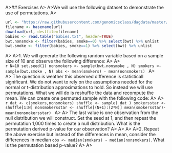 
A>## Exercises
A>
A>We will use the following dataset to demonstrate the use of permutations. 
A>
```r
url <- "https://raw.githubusercontent.com/genomicsclass/dagdata/master/inst/extdata/babies.txt"
filename <- basename(url)
download(url, destfile=filename)
babies <- read.table("babies.txt", header=TRUE)
bwt.nonsmoke <- filter(babies, smoke==0) %>% select(bwt) %>% unlist 
bwt.smoke <- filter(babies, smoke==1) %>% select(bwt) %>% unlist
```
A>
A>1. We will generate the following random variable based on a sample size of 10 and observe the following difference:
A>
A>    
    ```r
    N=10
    set.seed(1)
    nonsmokers <- sample(bwt.nonsmoke , N)
    smokers <- sample(bwt.smoke , N)
    obs <- mean(smokers) - mean(nonsmokers)
    ```
A>  
A>    The question is weather this observed difference is statisticall significant. We do not want to rely on the assumptions needed for the normal or t-distribution approximations to hold. So instead we will use permutations. What we will do is reshuffle the data and recompute the mean. We can create one permuted sample with the following code:
A>
A>    
    ```r
    dat <- c(smokers,nonsmokers)
    shuffle <- sample( dat )
    smokersstar <- shuffle[1:N]
    nonsmokersstar <- shuffle[(N+1):(2*N)]
    mean(smokersstar)-mean(nonsmokersstar)
    ```
A>
A>    The last value is one observation from the null distribution we will construct. Set the seed at 1, and then repeat the permutation 1,000 times to create a null distribution. What is the permutation derived p-value for our observation?
A>
A>
A>
A>2. Repeat the above exercise but instead of the differences in mean, consider the differences in median `obs <- median(smokers) - median(nonsmokers)`. What is the permutation based p-value?
A>
A>
